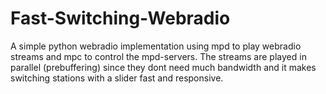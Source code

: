 # Fast-Switching-Webradio
A simple python webradio implementation using mpd to play webradio streams and mpc to control the mpd-servers. The streams are played in parallel (prebuffering) since they dont need much bandwidth and it makes switching stations with a slider fast and responsive.
